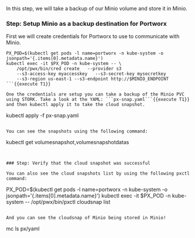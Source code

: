 In this step, we will take a backup of our Minio volume and store it in Minio.

### Step: Setup Minio as a backup destination for Portworx

First we will create credentials for Portworx to use to communicate with Minio.
```
PX_POD=$(kubectl get pods -l name=portworx -n kube-system -o jsonpath='{.items[0].metadata.name}')
kubectl exec -it $PX_POD -n kube-system -- \
    /opt/pwx/bin/cred create   --provider s3   
    --s3-access-key myaccesskey   --s3-secret-key mysecretkey   
    --s3-region us-east-1 --s3-endpoint http://$MINIO_ENDPOINT
```{{execute T1}}

One the credentials are setup you can take a backup of the Minio PVC using STORK. Take a look at the YAML: ```px-snap.yaml```{{execute T1}} and then kubectl apply it to take the cloud snapshot.

```
kubectl apply -f px-snap.yaml
```{{execute T1}}

You can see the snapshots using the following command:
```
kubectl get volumesnapshot,volumesnapshotdatas
```{{execute T1}}


### Step: Verify that the cloud snapshot was successful

You can also see the cloud snapshots list by using the following pxctl command:
```
PX_POD=$(kubectl get pods -l name=portworx -n kube-system -o jsonpath='{.items[0].metadata.name}')
kubectl exec -it $PX_POD -n kube-system -- /opt/pwx/bin/pxctl cloudsnap list
```{{execute T1}}

And you can see the cloudsnap of Minio being stored in Minio!

```
mc ls px/yaml
```{{execute T1}}
